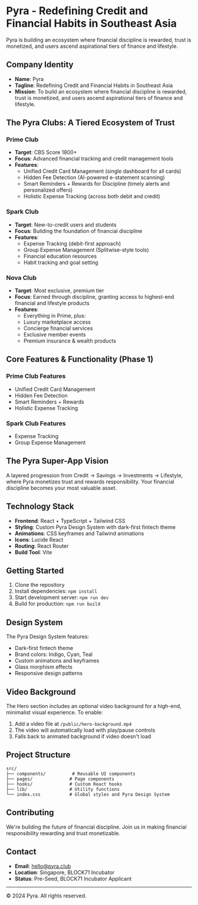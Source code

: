 # Pyra - Redefining Credit and Financial Habits in Southeast Asia

Pyra is building an ecosystem where financial discipline is rewarded, trust is monetized, and users ascend aspirational tiers of finance and lifestyle.

## Company Identity

- **Name**: Pyra
- **Tagline**: Redefining Credit and Financial Habits in Southeast Asia
- **Mission**: To build an ecosystem where financial discipline is rewarded, trust is monetized, and users ascend aspirational tiers of finance and lifestyle.

## The Pyra Clubs: A Tiered Ecosystem of Trust

### Prime Club
- **Target**: CBS Score 1800+
- **Focus**: Advanced financial tracking and credit management tools
- **Features**:
  - Unified Credit Card Management (single dashboard for all cards)
  - Hidden Fee Detection (AI-powered e-statement scanning)
  - Smart Reminders + Rewards for Discipline (timely alerts and personalized offers)
  - Holistic Expense Tracking (across both debit and credit)

### Spark Club
- **Target**: New-to-credit users and students
- **Focus**: Building the foundation of financial discipline
- **Features**:
  - Expense Tracking (debit-first approach)
  - Group Expense Management (Splitwise-style tools)
  - Financial education resources
  - Habit tracking and goal setting

### Nova Club
- **Target**: Most exclusive, premium tier
- **Focus**: Earned through discipline, granting access to highest-end financial and lifestyle products
- **Features**:
  - Everything in Prime, plus:
  - Luxury marketplace access
  - Concierge financial services
  - Exclusive member events
  - Premium insurance & wealth products

## Core Features & Functionality (Phase 1)

### Prime Club Features
- Unified Credit Card Management
- Hidden Fee Detection
- Smart Reminders + Rewards
- Holistic Expense Tracking

### Spark Club Features
- Expense Tracking
- Group Expense Management

## The Pyra Super-App Vision

A layered progression from Credit → Savings → Investments → Lifestyle, where Pyra monetizes trust and rewards responsibility. Your financial discipline becomes your most valuable asset.

## Technology Stack

- **Frontend**: React + TypeScript + Tailwind CSS
- **Styling**: Custom Pyra Design System with dark-first fintech theme
- **Animations**: CSS keyframes and Tailwind animations
- **Icons**: Lucide React
- **Routing**: React Router
- **Build Tool**: Vite

## Getting Started

1. Clone the repository
2. Install dependencies: `npm install`
3. Start development server: `npm run dev`
4. Build for production: `npm run build`

## Design System

The Pyra Design System features:
- Dark-first fintech theme
- Brand colors: Indigo, Cyan, Teal
- Custom animations and keyframes
- Glass morphism effects
- Responsive design patterns

## Video Background

The Hero section includes an optional video background for a high-end, minimalist visual experience. To enable:
1. Add a video file at `/public/hero-background.mp4`
2. The video will automatically load with play/pause controls
3. Falls back to animated background if video doesn't load

## Project Structure

```
src/
├── components/          # Reusable UI components
├── pages/              # Page components
├── hooks/              # Custom React hooks
├── lib/                # Utility functions
└── index.css           # Global styles and Pyra Design System
```

## Contributing

We're building the future of financial discipline. Join us in making financial responsibility rewarding and trust monetizable.

## Contact

- **Email**: hello@pyra.club
- **Location**: Singapore, BLOCK71 Incubator
- **Status**: Pre-Seed, BLOCK71 Incubator Applicant

---

© 2024 Pyra. All rights reserved.
